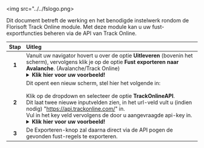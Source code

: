 <img src="../../fslogo.png>

Dit document betreft de werking en het benodigde instelwerk rondom de Florisoft Track Online module.
Met deze module kan u uw fust-exportfuncties beheren via de API van Track Online. 

|Stap|Uitleg|
|:-:|:--|
|**1**|Vanuit uw navigator hovert u over de optie **Uitleveren** (bovenin het scherm), vervolgens klik je op de optie **Fust exporteren naar Avalanche**. (Avalanche/Track Online)<details><summary><b>Klik hier voor uw voorbeeld!</b></summary><img src="Media/"></details>|
|**2**|Dit opent een nieuw scherm, stel hier het volgende in:<br><br>Klik op de dropdown en selecteer de optie **TrackOnlineAPI**.<br>Dit laat twee nieuwe inputvelden zien, in het url-veld vult u (indien nodig) "https://api.trackonline.com/" in.<br>Vul in het key veld  vervolgens de door u aangevraagde api-key in.<details><summary><b>Klik hier voor uw voorbeeld!</b></summary><img src="Media/2.png"></details>|
|**3**|De Exporteren-knop zal daarna direct via de API pogen de gevonden fust-regels te exporteren.|

